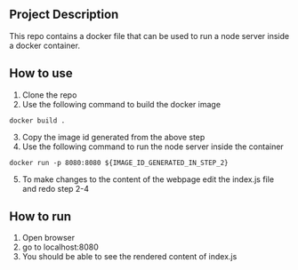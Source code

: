 ## Project Description
This repo contains a docker file that can be used to run a node server inside a docker container.

## How to use
1. Clone the repo
2. Use the following command to build the docker image
```
docker build .
```
3. Copy the image id generated from the above step
4. Use the following command to run the node server inside the container
```
docker run -p 8080:8080 ${IMAGE_ID_GENERATED_IN_STEP_2}
```
5. To make changes to the content of the webpage edit the index.js file and redo step 2-4

## How to run
1. Open browser
2. go to localhost:8080
3. You should be able to see the rendered content of index.js